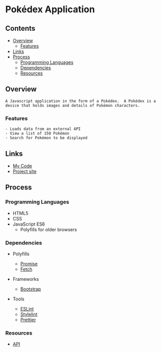 # Pokédex Application

## Contents

- [Overview](#overview)
  - [Features](#features)
- [Links](#links)
- [Process](#process)
  - [Programming Languages](#programming-languages)
  - [Dependencies](#dependencies)
  - [Resources](#resources)

## Overview

    A Javascript application in the form of a Pokédex.  A Pokédex is a device that holds images and details of Pokémon characters.

### Features

    - Loads data from an external API
    - View a list of 150 Pokémon
    - Search for Pokémon to be displayed

## Links

- [My Code](https://github.com/MrMizzles/Pokedex-App)
- [Project site]('https://mrmizzles.github.io/Pokedex-App/#topofpage')

## Process

### Programming Languages

- HTML5
- CSS
- JavaScript ES6
  - Polyfills for older browsers

### Dependencies

- Polyfills

  - [Promise](https://raw.githubusercontent.com/taylorhakes/promise-polyfill/master/dist/polyfill.js)
  - [Fetch](https://github.com/github/fetch/blob/master/fetch.js)

- Frameworks

  - [Bootstrap](https://getbootstrap.com/)

- Tools

  - [ESLint](https://eslint.org/docs/latest/)
  - [Stylelint](https://gist.github.com/mydea/8a5c49b2a13320871ab29eb88a0e7d37)
  - [Prettier](https://github.com/prettier/prettier-vscode)

### Resources

- [API](https://pokeapi.co/api/v2/pokemon/?limit=150)
